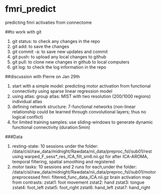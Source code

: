 # fmri_predict
predicting fmri activaties from connectome

##to work with git
1) git status: to check any changes in the repo
2) git add: to save the changes
3) git commit -a: to save new updates and commit
4) git push: to upload any local changes to github
5) git pull: to clone new changes in github to local computers
6) git log: to check the log information in the repo


##discussion with Pierre on Jan 29th
1) start with a simple model: predicting motor activation from functional connectivity using sparse linear regression model 
2) using atlas: 
      group atlas: MIST with two resolution (200/1000 regions)
      individual atlas
3) defining network structure: 7-functional networks (non-linear relationship could be learned through convolutional layers; thus no logical conflict)
4) for limited training samples: use sliding-windows to generate dynamic functional connectivity (duration:5min)

###Data
1) resting-state: 10 sessions under the folder: /data/cisl/raw_data/midnight/Rawdata/nii_data/preproc_fsl/sub01/rest
using warped_F_sess*_res_ICA_filt_sm6.nii.gz for after ICA-AROMA, temporal filtering, spatial smoothing and registered
2) motor tasks: 10 sessions and 2 runs for each,under the folder: /data/cisl/raw_data/midnight/Rawdata/nii_data/preproc_fsl/sub01/motor
  preprocessed fmri: filtered_func_data_ICA.nii.gz
  brain activation map from contrasts:
  zstat1: foot movement 
  zstat2: hand 
  zstat3: tongue 
  zstat4: foot_left 
  zstat5: foot_right 
  zstat6: hand_left 
  zstat7: hand_right
